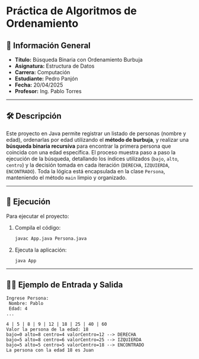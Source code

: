 # Práctica de Algoritmos de Ordenamiento

## 📌 Información General

- **Título:** Búsqueda Binaria con Ordenamiento Burbuja
- **Asignatura:** Estructura de Datos
- **Carrera:** Computación
- **Estudiante:** Pedro Panjón
- **Fecha:** 20/04/2025
- **Profesor:** Ing. Pablo Torres

---

## 🛠️ Descripción

Este proyecto en Java permite registrar un listado de personas (nombre y edad), ordenarlas por edad utilizando el **método de burbuja**, y realizar una **búsqueda binaria recursiva** para encontrar la primera persona que coincida con una edad específica. El proceso muestra paso a paso la ejecución de la búsqueda, detallando los índices utilizados (`bajo`, `alto`, `centro`) y la decisión tomada en cada iteración (`DERECHA`, `IZQUIERDA`, `ENCONTRADO`). Toda la lógica está encapsulada en la clase `Persona`, manteniendo el método `main` limpio y organizado.

---

## 🚀 Ejecución

Para ejecutar el proyecto:

1. Compila el código:
    ```bash
    javac App.java Persona.java
    ```
2. Ejecuta la aplicación:
    ```bash
    java App
    ```

---

## 🧑‍💻 Ejemplo de Entrada y Salida

```plaintext
Ingrese Persona:
 Nombre: Pablo
 Edad: 4
...

4 | 5 | 8 | 9 | 12 | 18 | 25 | 40 | 60  
Valor la persona de la edad: 18  
bajo=0 alto=8 centro=4 valorCentro=12 --> DERECHA  
bajo=5 alto=8 centro=6 valorCentro=25 --> IZQUIERDA  
bajo=5 alto=5 centro=5 valorCentro=18 --> ENCONTRADO  
La persona con la edad 18 es Juan